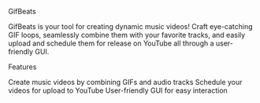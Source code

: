 GifBeats

GifBeats is your tool for creating dynamic music videos! Craft eye-catching GIF loops, seamlessly combine them with your favorite tracks, and easily upload and schedule them for release on YouTube all through a user-friendly GUI.

Features

Create music videos by combining GIFs and audio tracks
Schedule your videos for upload to YouTube
User-friendly GUI for easy interaction

